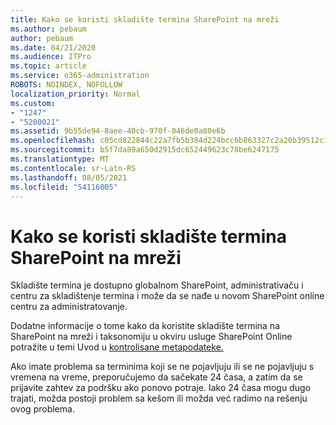 ```yaml
---
title: Kako se koristi skladište termina SharePoint na mreži
ms.author: pebaum
author: pebaum
ms.date: 04/21/2020
ms.audience: ITPro
ms.topic: article
ms.service: o365-administration
ROBOTS: NOINDEX, NOFOLLOW
localization_priority: Normal
ms.custom:
- "1247"
- "5200021"
ms.assetid: 9b55de94-8aee-40cb-970f-046de0a80e6b
ms.openlocfilehash: c05cd822844c22a7fb5b384d224bcc6b863327c2a20b39512c16e0585e8951b7
ms.sourcegitcommit: b5f7da89a650d2915dc652449623c78be6247175
ms.translationtype: MT
ms.contentlocale: sr-Latn-RS
ms.lasthandoff: 08/05/2021
ms.locfileid: "54116005"
---
```

# <a name="how-to-use-the-sharepoint-online-term-store"></a>Kako se koristi skladište termina SharePoint na mreži

Skladište termina je dostupno globalnom SharePoint, administrativaču i centru za skladištenje termina i može da se nađe u novom SharePoint online centru za administratovanje.
  
Dodatne informacije o tome kako da koristite skladište termina na SharePoint na mreži i taksonomiju u okviru usluge SharePoint Online potražite u temi Uvod u [kontrolisane metapodateke.](https://go.microsoft.com/fwlink/?linkid=2044674&amp;clcid=0x409)
  
Ako imate problema sa terminima koji se ne pojavljuju ili se ne pojavljuju s vremena na vreme, preporučujemo da sačekate 24 časa, a zatim da se prijavite zahtev za podršku ako ponovo potraje. Iako 24 časa mogu dugo trajati, možda postoji problem sa kešom ili možda već radimo na rešenju ovog problema.
  